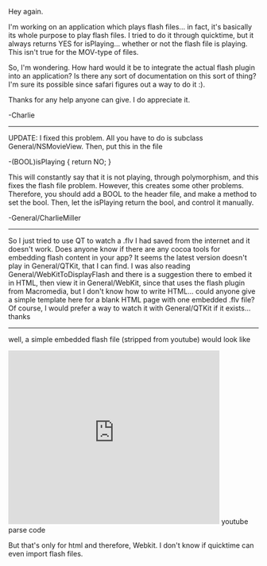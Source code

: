 Hey again.

I'm working on an application which plays flash files... in fact, it's basically its whole purpose to play flash files.  I tried to do it through quicktime, but it always returns YES for isPlaying... whether or not the flash file is playing.  This isn't true for the MOV-type of files.

So, I'm wondering.  How hard would it be to integrate the actual flash plugin into an application?  Is there any sort of documentation on this sort of thing?  I'm sure its possible since safari figures out a way to do it :).

Thanks for any help anyone can give.  I do appreciate it.

-Charlie

----

UPDATE:  I fixed this problem.  All you have to do is subclass General/NSMovieView.  Then, put this in the file

    
-(BOOL)isPlaying
{
    return NO;
}


This will constantly say that it is not playing, through polymorphism, and this fixes the flash file problem.  However, this creates some other problems.  Therefore, you should add a BOOL to the header file, and make a method to set the bool.  Then, let the isPlaying return the bool, and control it manually.

-General/CharlieMiller

----
So I just tried to use QT to watch a .flv I had saved from the internet and it doesn't work.  Does anyone know if there are any cocoa tools for embedding flash content in your app?  It seems the latest version doesn't play in General/QTKit, that I can find.  I was also reading General/WebKitToDisplayFlash and there is a suggestion there to embed it in HTML, then view it in General/WebKit, since that uses the flash plugin from Macromedia, but I don't know how to write HTML... could anyone give a simple template here for a blank HTML page with one embedded .flv file?  Of course, I would prefer a way to watch it with General/QTKit if it exists... thanks

----
well, a simple embedded flash file (stripped from youtube) would look like 
    
<embed src="http://www.youtube.com/v/-guOAIcQoxA" type="application/x-shockwave-flash" wmode="transparent" width="425" height="350">  youtube parse code

But that's only for html and therefore, Webkit.  I don't know if quicktime can even import flash files.
